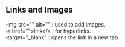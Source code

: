 ## Links and Images 
  
▫️img src="" alt="" : used to add images.  
▫️a href="">link</a : for hyperlinks.  
▫️target="_blank" : opens the link in a new tab.  